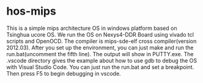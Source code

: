 # hos-mips

This is a simple mips architecture OS in windows platform based on Tsinghua ucore OS. 
We run the OS on Nexys4-DDR Board using vivado tcl scripts and OpenOCD.
The compiler is mips-sde-elf cross compiler(version 2012.03).
After you set up the environment, you can just make and run the run.bat(uncomment the fifth line). The output will show in PUTTY.exe.
The .vscode directory gives the example about how to use gdb to debug the OS with Visual Studio Code. You can just run the run.bat and set a breakpoint. Then press F5 to begin debugging in vscode.
